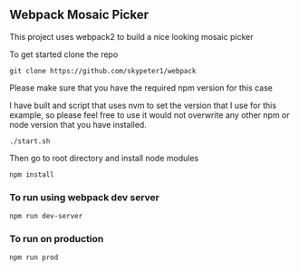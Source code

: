 ## Webpack Mosaic Picker

This project uses webpack2 to build a nice looking mosaic picker

To get started clone the repo

`git clone https://github.com/skypeter1/webpack`

Please make sure that you have the required npm version for this case

I have built and script that uses nvm to set the version that I use for this example, so please feel free to use it would not overwrite any other npm or node version that you have installed.

`./start.sh`

Then go to root directory and install node modules

`npm install`


### To run using webpack dev server

`npm run dev-server`

### To run on production

`npm run prod`




